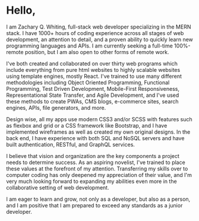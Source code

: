 # Hello,

I am Zachary Q. Whiting, full-stack web developer specializing in the MERN stack. I have 1000+ hours of coding experience across all stages of web development, an attention to detail, and a proven ability to quickly learn new programming languages and APIs. I am currently seeking a full-time 100%-remote position, but I am also open to other forms of remote work.

I've both created and collaborated on over thirty web programs which include everything from pure html websites to highly scalable websites using template engines, mostly React. I've trained to use many different methodologies including Object Oriented Programming, Functional Programming, Test Driven Development, Mobile-First Responsiveness, Representational State Transfer, and Agile Development, and I've used these methods to create PWAs, CMS blogs, e-commerce sites, search engines, APIs, file generators, and more.

Design wise, all my apps use modern CSS3 and/or SCSS with features such as flexbox and grid or a CSS framework like Bootstrap, and I have implemented wireframes as well as created my own original designs. In the back end, I have experience with both SQL and NoSQL servers and have built authentication, RESTful, and GraphQL services.

I believe that vision and organization are the key components a project needs to determine success. As an aspiring novelist, I've trained to place these values at the forefront of my attention. Transferring my skills over to computer coding has only deepened my appreciation of their value, and I'm very much looking forward to expanding my abilities even more in the collaborative setting of web development.

I am eager to learn and grow, not only as a developer, but also as a person, and I am positive that I am prepared to exceed any standards as a junior developer.
